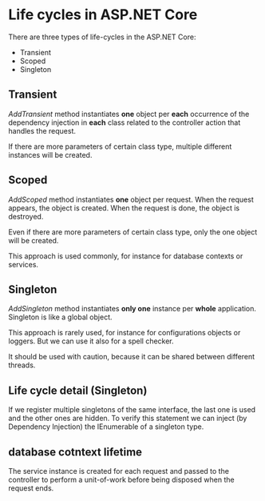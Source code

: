 ﻿# Life cycles in ASP.NET Core

There are three types of life-cycles in the ASP.NET Core:
- Transient
- Scoped
- Singleton

## Transient

*AddTransient* method instantiates **one** object per **each** occurrence of the dependency injection in **each** class related to the controller action
that handles the request.

If there are more parameters of certain class type, multiple different instances will be created.

## Scoped

*AddScoped* method instantiates **one** object per request. 
When the request appears, the object is created. 
When the request is done, the object is destroyed.

Even if there are more parameters of certain class type, only the one object will be created.

This approach is used commonly, for instance for database contexts or services.

## Singleton

*AddSingleton* method instantiates **only one** instance per **whole** application.
Singleton is like a global object.

This approach is rarely used, for instance for configurations objects or loggers. But we can use it also for a spell checker.

It should be used with caution, because it can be shared between different threads.

## Life cycle detail (Singleton)

If we register multiple singletons of the same interface, the last one is used and the other ones are hidden. 
To verify this statement we can inject (by Dependency Injection) the IEnumerable of a singleton type.

## database cotntext lifetime

The service instance is created for each request and passed to the controller to perform a unit-of-work before being disposed when the request ends.